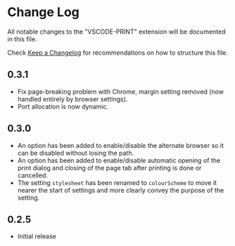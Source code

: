 # Change Log
All notable changes to the "VSCODE-PRINT" extension will be documented in this file.

Check [Keep a Changelog](http://keepachangelog.com/) for recommendations on how to structure this file.

## 0.3.1
- Fix page-breaking problem with Chrome, margin setting removed (now handled entirely by browser settings).
- Port allocation is now dynamic.

## 0.3.0
- An option has been added to enable/disable the alternate browser so it can be disabled without losing the path. 
- An option has been added to enable/disable automatic opening of the print dialog and closing of the page tab after printing is done or cancelled.
- The setting `stylesheet` has been renamed to `colourScheme` to move it nearer the start of settings and more clearly convey the purpose of the setting.

## 0.2.5
- Initial release